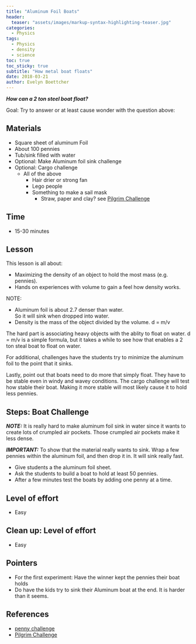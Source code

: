 ```yaml
---
title: "Aluminum Foil Boats"
header:
  teaser: "assets/images/markup-syntax-highlighting-teaser.jpg"
categories:
  - Physics
tags:
  - Physics
  - density 
  - science 
toc: true
toc_sticky: true
subtitle: "How metal boat floats"
date: 2018-03-21 
author: Evelyn Boettcher
---
```


***How can a 2 ton steel boat float?***

Goal: Try to answer or at least cause wonder with the question above:


## Materials

* Square sheet of aluminum Foil
* About 100 pennies
* Tub/sink filled with water
* Optional: Make Aluminum foil sink challenge
* Optional: Cargo challenge
  * All of the above
	* Hair drier or strong fan
	* Lego people
	* Something to make a sail mask
	   * Straw, paper and clay? see [Pilgrim Challenge](https://jdaniel4smom.com/2017/11/build-pilgrims-boat-stem-challenge.html)


## Time
* 15-30 minutes

## Lesson

This lesson is all about:
* Maximizing the density of an object to hold the most mass (e.g. pennies).  
* Hands on experiences with volume to gain a feel how density works.

NOTE:
* Aluminum foil is about 2.7 denser than water.  
    So it will sink when dropped into water.  
* Density is the mass of the object divided by the volume.
    d = m/v

The hard part is associating heavy objects with the ablity to float on water.  d = m/v is a simple formula, but it takes a while to see how that enables a 2 ton steal boat to float on water.  

For additional, challenges have the students try to minimize the aluminum foil to the point that it sinks.  

Lastly, point out that boats need to do more that simply float.  They have to be stable even in  windy and wavey conditions.  The cargo challenge will test how stable their boat.  Making it more stable will most likely cause it to hold less pennies.


## Steps: Boat Challenge

***NOTE:*** It is really hard to make aluminum foil sink in water since it wants to create lots of crumpled air pockets.  Those crumpled air pockets make it less dense.

***IMPORTANT:***
To show that the material really wants to sink.  Wrap a few pennies within the aluminum foil, and then drop it in.  It will sink really fast.  

* Give students a the aluminum foil sheet.
* Ask the students to build a boat to hold at least 50 pennies.
* After a few minutes test the boats by adding one penny at a time.


## Level of effort
* Easy

## Clean up: Level of effort
* Easy

## Pointers
* For the first experiment: Have the winner kept the pennies their boat holds
* Do have the kids try to sink their Aluminum boat at the end.  It is harder than it seems.

## References
* [penny challenge](https://jdaniel4smom.com/2017/03/tin-foil-boat-ideas-stem-penny-challenge.html)
* [Pilgrim Challenge](https://jdaniel4smom.com/2017/11/build-pilgrims-boat-stem-challenge.html)
